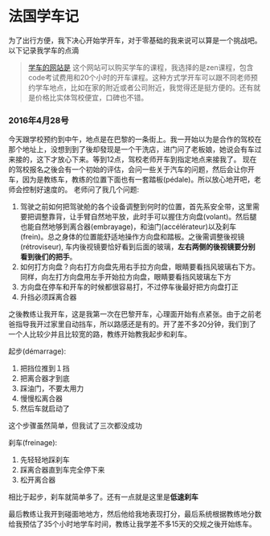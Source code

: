 # 法国学车记
为了出行方便，我下决心开始学开车，对于零基础的我来说可以算是一个挑战吧。以下记录我学车的点滴
> [学车的网站是](http://www.auto-ecole.net)
这个网站可以购买学车的课程，我选择的是zen课程，包含code考试费用和20个小时的开车课程。这种方式学开车可以跟不同老师预约学车地点，比如在家的附近或者公司附近，我觉得还是挺方便的。还有就是价格比实体驾校便宜，口碑也不错。
### 2016年4月28号
今天跟学校预约到中午，地点是在巴黎的一条街上。我一开始以为是合作的驾校在那个地址上，没想到到了後却發现是一个干洗店，进门问了老板娘，她说会有车过来接的，这下才放心下来。等到12点，驾校老师开车到指定地点来接我了。
现在的驾校报名之後会有一个初始的评估，会问一些关于汽车的问题，然后会让你开车，因为是教练车，教练的位置下面也有一套踏板(pédale)。所以放心地开吧，老师会控制好速度的。
老师问了我几个问题:

1. 驾驶之前如何把驾驶舱的各个设备调整到何时的位置，首先系安全带，这里需要把调整靠背，让手臂自然地平放，此时手可以握住方向盘(volant)。然后腿也能自然地够到离合器(embrayage)，和油门(accélérateur)以及刹车(frein)。总之身体的位置能舒适地操作方向盘和踏板。之後需调整後视镜(rétroviseur), 车内後视镜要恰好看到后面的玻璃，**左右两侧的後视镜要分别看到後们的把手**。
2. 如何打方向盘？向右打方向盘先用右手拉方向盘，眼睛要看挡风玻璃右下方。同样，向左打方向盘用左手开始拉方向盘，眼睛要看挡风玻璃左下方
3. 方向盘在停车和开车的时候都很容易打，不过停车後最好把方向盘打正
4. 升挡必须踩离合器

之後教练让我开车，这是我第一次在巴黎开车，心理面开始有点紧张。由于之前老爸指导我开过家里自动挡车，所以路感还是有的。开了差不多20分钟，我们到了一个人比较少并且比较宽的路，教练开始教我起步和刹车。

起步(démarrage):
1. 把挡位推到１挡
2. 把离合器才到底
3. 踩油门，不要太用力
4. 慢慢松离合器
5. 然后车就启动了

这个步骤虽然简单，但我试了三次都没成功

刹车(freinage):
1. 先轻轻地踩刹车
2. 踩离合器直到车完全停下来
3. 松开离合器

相比于起步，刹车就简单多了。还有一点就是这里是**低速刹车**

最后教练让我开到碰面地地方，然后他给我地表现打分，最后系统根据教练地分数给我预估了35个小时地学车时间，教练让我学差不多15天的交规之後开始练车。
